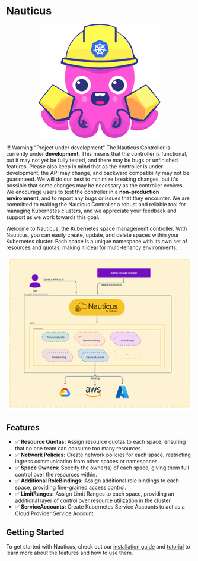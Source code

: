 # Nauticus


<p align="center">
  <img src="assets/images/logos/nauticus-logo-textless-small.png" />
</p>


!!! Warning "Project under development"
    The Nauticus Controller is currently under **development**. This means that the controller is functional, but it may not yet be fully tested, and there may be bugs or unfinished features.
    Please also keep in mind that as the controller is under development, the API may change, and backward compatibility may not be guaranteed. We will do our best to minimize breaking changes, but it's possible that some changes may be necessary as the controller evolves.
    We encourage users to test the controller in a **non-production environment**, and to report any bugs or issues that they encounter. We are committed to making the Nauticus Controller a robust and reliable tool for managing Kubernetes clusters, and we appreciate your feedback and support as we work towards this goal.


Welcome to Nauticus, the Kubernetes space management controller. With Nauticus, you can easily create, update, and delete spaces within your Kubernetes cluster. Each space is a unique namespace with its own set of resources and quotas, making it ideal for multi-tenancy environments.

![NauticusPreview](assets/images/NauticusPreview.png)

## Features

- ✅ **Resource Quotas:** Assign resource quotas to each space, ensuring that no one team can consume too many resources.
- ✅ **Network Policies:** Create network policies for each space, restricting ingress communication from other spaces or namespaces.
- ✅ **Space Owners:** Specify the owner(s) of each space, giving them full control over the resources within.
- ✅ **Additional RoleBindings:** Assign additional role bindings to each space, providing fine-grained access control.
- ✅ **LimitRanges:** Assign Limit Ranges to each space, providing an additional layer of control over resource utilization in the cluster.
- ✅ **ServiceAccounts:** Create Kubernetes Service Accounts to act as a Cloud Provider Service Account.

## Getting Started

To get started with Nauticus, check out our [installation guide](getting-started.md) and [tutorial](tutorial.md) to learn more about the features and how to use them.

